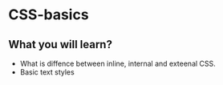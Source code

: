 # CSS-basics

## What you will learn?

- What is diffence between inline, internal and exteenal CSS.
- Basic text styles
